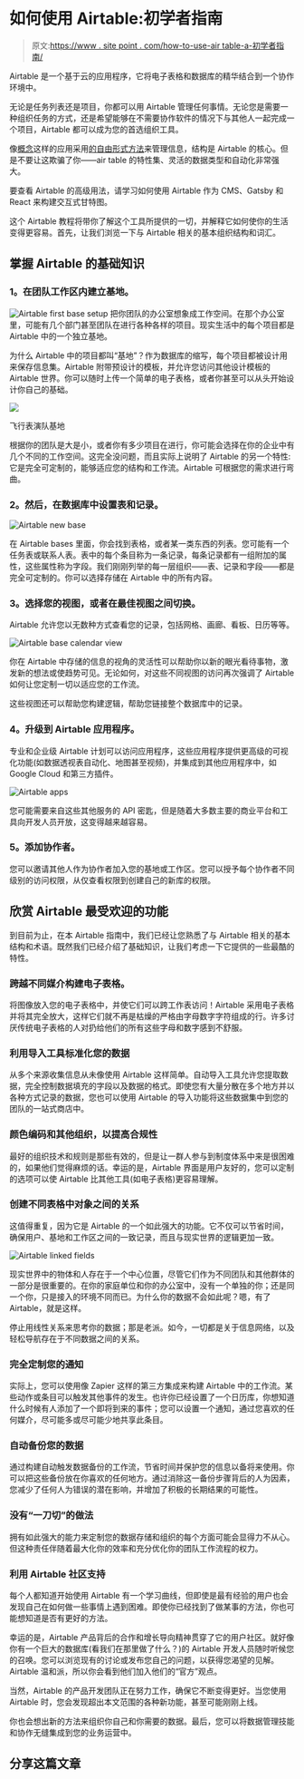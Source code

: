 # 如何使用 Airtable:初学者指南

> 原文:[https://www . site point . com/how-to-use-air table-a-初学者指南/](https://www.sitepoint.com/how-to-use-airtable-a-beginners-guide/)

Airtable 是一个基于云的应用程序，它将电子表格和数据库的精华结合到一个协作环境中。

无论是任务列表还是项目，你都可以用 Airtable 管理任何事情。无论您是需要一种组织任务的方式，还是希望能够在不需要协作软件的情况下与其他人一起完成一个项目，Airtable 都可以成为您的首选组织工具。

像[概念](https://www.sitepoint.com/notion-beginners-guide/)这样的应用采用[的自由形式方法](https://www.sitepoint.com/high-output-project-management-in-notion/)来管理信息，结构是 Airtable 的核心。但是不要让这欺骗了你——air table 的特性集、灵活的数据类型和自动化非常强大。

要查看 Airtable 的高级用法，请学习如何使用 Airtable 作为 CMS、Gatsby 和 React 来构建交互式甘特图。

这个 Airtable 教程将带你了解这个工具所提供的一切，并解释它如何使你的生活变得更容易。首先，让我们浏览一下与 Airtable 相关的基本组织结构和词汇。

## **掌握 Airtable 的基础知识**

### **1。在团队工作区内建立基地。**

![Airtable first base setup](../Images/83d89767621606ace537d888aa2d68e3.png)
把你团队的办公室想象成工作空间。在那个办公室里，可能有几个部门甚至团队在进行各种各样的项目。现实生活中的每个项目都是 Airtable 中的一个独立基地。

为什么 Airtable 中的项目都叫“基地”？作为数据库的缩写，每个项目都被设计用来保存信息集。Airtable 附带预设计的模板，并允许您访问其他设计模板的 Airtable 世界。你可以随时上传一个简单的电子表格，或者你甚至可以从头开始设计你自己的基础。

![](../Images/591e0b824e8d08e1560981801ba28264.png)

飞行表演队基地

根据你的团队是大是小，或者你有多少项目在进行，你可能会选择在你的企业中有几个不同的工作空间。这完全没问题，而且实际上说明了 Airtable 的另一个特性:它是完全可定制的，能够适应您的结构和工作流。Airtable 可根据您的需求进行弯曲。

### **2。然后，在数据库中设置表和记录。**

![Airtable new base](../Images/dcc2c5a0221f40517f2dcbe20034750e.png)

在 Airtable bases 里面，你会找到表格，或者某一类东西的列表。您可能有一个任务表或联系人表。表中的每个条目称为一条记录，每条记录都有一组附加的属性，这些属性称为字段。我们刚刚列举的每一层组织——表、记录和字段——都是完全可定制的。你可以选择存储在 Airtable 中的所有内容。

### **3。选择您的视图，或者在最佳视图之间切换。**

Airtable 允许您以无数种方式查看您的记录，包括网格、画廊、看板、日历等等。

![Airtable base calendar view](../Images/58461554ec7729bced6d0996cd01f7a9.png)

你在 Airtable 中存储的信息的视角的灵活性可以帮助你以新的眼光看待事物，激发新的想法或使趋势可见。无论如何，对这些不同视图的访问再次强调了 Airtable 如何让您定制一切以适应您的工作流。

这些视图还可以帮助您构建逻辑，帮助您链接整个数据库中的记录。

### **4。升级到 Airtable 应用程序。**

专业和企业级 Airtable 计划可以访问应用程序，这些应用程序提供更高级的可视化功能(如数据透视表自动化、地图甚至视频)，并集成到其他应用程序中，如 Google Cloud 和第三方插件。

![Airtable apps](../Images/26871e0f2583d80b65d5cdba2f5f49ac.png)

您可能需要来自这些其他服务的 API 密匙，但是随着大多数主要的商业平台和工具向开发人员开放，这变得越来越容易。

### **5。添加协作者。**

您可以邀请其他人作为协作者加入您的基地或工作区。您可以授予每个协作者不同级别的访问权限，从仅查看权限到创建自己的新库的权限。

## **欣赏 Airtable 最受欢迎的功能**

到目前为止，在本 Airtable 指南中，我们已经让您熟悉了与 Airtable 相关的基本结构和术语。既然我们已经介绍了基础知识，让我们考虑一下它提供的一些最酷的特性。

### 跨越不同媒介构建电子表格。

将图像放入您的电子表格中，并使它们可以跨工作表访问！Airtable 采用电子表格并将其完全放大，这样它们就不再是枯燥的严格由字母数字字符组成的行。许多讨厌传统电子表格的人对扔给他们的所有这些字母和数字感到不舒服。

### **利用导入工具标准化您的数据**

从多个来源收集信息从未像使用 Airtable 这样简单。自动导入工具允许您提取数据，完全控制数据填充的字段以及数据的格式。即使您有大量分散在多个地方并以各种方式记录的数据，您也可以使用 Airtable 的导入功能将这些数据集中到您的团队的一站式商店中。

### **颜色编码和其他组织，以提高合规性**

最好的组织技术和规则是那些有效的，但是让一群人参与到制度体系中来是很困难的，如果他们觉得麻烦的话。幸运的是，Airtable 界面是用户友好的，您可以定制的选项可以使 Airtable 比其他工具(如电子表格)更容易理解。

### **创建不同表格中对象之间的关系**

这值得重复，因为它是 Airtable 的一个如此强大的功能。它不仅可以节省时间，确保用户、基地和工作区之间的一致记录，而且与现实世界的逻辑更加一致。

![Airtable linked fields](../Images/2007120703a492c7f1e8ea61a68a6aa1.png)

现实世界中的物体和人存在于一个中心位置，尽管它们作为不同团队和其他群体的一部分是很重要的。在你的家庭单位和你的办公室中，没有一个单独的你；还是同一个你，只是接入的环境不同而已。为什么你的数据不会如此呢？嗯，有了 Airtable，就是这样。

停止用线性关系来思考你的数据；那是老派。如今，一切都是关于信息网络，以及轻松导航存在于不同数据之间的关系。

### **完全定制您的通知**

实际上，您可以使用像 Zapier 这样的第三方集成来构建 Airtable 中的工作流。某些动作或条目可以触发其他事件的发生。也许你已经设置了一个日历库，你想知道什么时候有人添加了一个即将到来的事件；您可以设置一个通知，通过您喜欢的任何媒介，尽可能多或尽可能少地共享此条目。

### **自动备份您的数据**

通过构建自动触发数据备份的工作流，节省时间并保护您的信息以备将来使用。你可以把这些备份放在你喜欢的任何地方。通过消除这一备份步骤背后的人为因素，您减少了任何人为错误的潜在影响，并增加了积极的长期结果的可能性。

### 没有“一刀切”的做法

拥有如此强大的能力来定制您的数据存储和组织的每个方面可能会显得力不从心。但这种责任伴随着最大化你的效率和充分优化你的团队工作流程的权力。

### **利用 Airtable 社区支持**

每个人都知道开始使用 Airtable 有一个学习曲线，但即使是最有经验的用户也会发现自己在如何做一些事情上遇到困难。即使你已经找到了做某事的方法，你也可能想知道是否有更好的方法。

幸运的是，Airtable 产品背后的合作和增长导向精神贯穿了它的用户社区。就好像你有一个巨大的数据库(看我们在那里做了什么？)的 Airtable 开发人员随时听候您的召唤。您可以浏览现有的讨论或发布您自己的问题，以获得您渴望的见解。Airtable 温和派，所以你会看到他们加入他们的“官方”观点。

当然，Airtable 的产品开发团队正在努力工作，确保它不断变得更好。当您使用 Airtable 时，您会发现超出本文范围的各种新功能，甚至可能刚刚上线。

你也会想出新的方法来组织你自己和你需要的数据。最后，您可以将数据管理技能和协作无缝集成到您的业务运营中。

## 分享这篇文章
